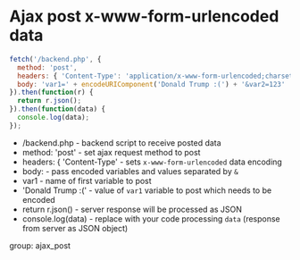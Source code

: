 # Ajax post x-www-form-urlencoded data 

```javascript
fetch('/backend.php', {
  method: 'post',
  headers: { 'Content-Type': 'application/x-www-form-urlencoded;charset=UTF-8' },
  body: 'var1=' + encodeURIComponent('Donald Trump :(') + '&var2=123'
}).then(function(r) {
  return r.json();
}).then(function(data) {
  console.log(data);
});
```

- /backend.php - backend script to receive posted data
- method: 'post' - set ajax request method to post
- headers: { 'Content-Type' - sets ```x-www-form-urlencoded``` data encoding
- body: - pass encoded variables and values separated by ```&```
- var1 - name of first variable to post
- 'Donald Trump :(' - value of ```var1``` variable to post which needs to be encoded
- return r.json() - server response will be processed as JSON
- console.log(data) - replace with your code processing ```data``` (response from server as JSON object)

group: ajax_post
